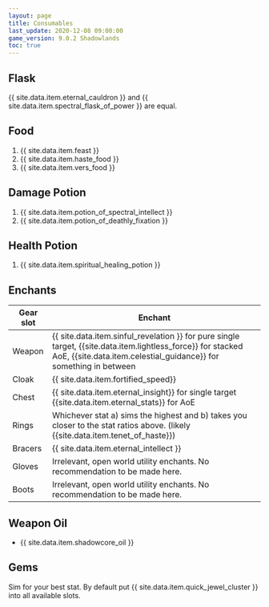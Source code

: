 ```yaml
---
layout: page
title: Consumables
last_update: 2020-12-08 09:00:00
game_version: 9.0.2 Shadowlands
toc: true
---
```


## Flask
{{ site.data.item.eternal_cauldron }} and {{ site.data.item.spectral_flask_of_power }} are equal.

## Food
1. {{ site.data.item.feast }}
1. {{ site.data.item.haste_food }}
1. {{ site.data.item.vers_food }}

## Damage Potion
1. {{ site.data.item.potion_of_spectral_intellect }}
1. {{ site.data.item.potion_of_deathly_fixation }}

## Health Potion
1. {{ site.data.item.spiritual_healing_potion }}


## Enchants

Gear slot | Enchant
--- | ---
Weapon | {{ site.data.item.sinful_revelation }} for pure single target, {{site.data.item.lightless_force}} for stacked AoE, {{site.data.item.celestial_guidance}} for something in between
Cloak | {{ site.data.item.fortified_speed}}
Chest | {{ site.data.item.eternal_insight}} for single target {{site.data.item.eternal_stats}} for AoE
Rings | Whichever stat a) sims the highest and b) takes you closer to the stat ratios above. (likely {{site.data.item.tenet_of_haste}})
Bracers | {{ site.data.item.eternal_intellect }}
Gloves | Irrelevant, open world utility enchants. No recommendation to be made here.
Boots | Irrelevant, open world utility enchants. No recommendation to be made here.

## Weapon Oil
- {{ site.data.item.shadowcore_oil }}

## Gems

Sim for your best stat. By default put {{ site.data.item.quick_jewel_cluster }} into all available slots.
